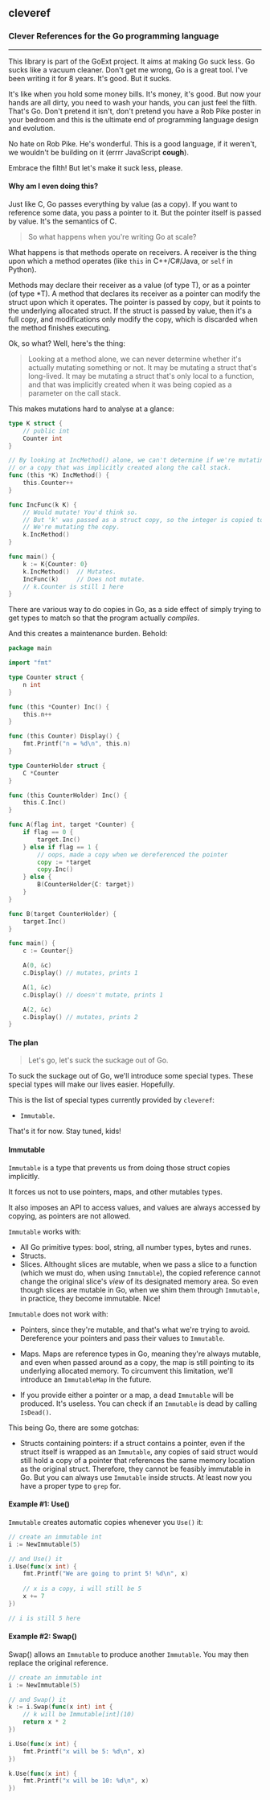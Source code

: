 ## cleveref

### Clever References for the Go programming language

----

This library is part of the GoExt project. It aims at making Go suck less. Go sucks like a vacuum cleaner.
Don't get me wrong, Go is a great tool. I've been writing it for 8 years. It's good. But it sucks.

It's like when you hold some money bills. It's money, it's good. But now your hands are all dirty, you need to wash your hands, you can just feel the filth.
That's Go. Don't pretend it isn't, don't pretend you have a Rob Pike poster in your bedroom and this is the ultimate end of programming language design and evolution.

No hate on Rob Pike. He's wonderful. This is a good language, if it weren't, we wouldn't be building on it (errrr JavaScript **cough**).

Embrace the filth! But let's make it suck less, please.

#### Why am I even doing this?

Just like C, Go passes everything by value (as a copy).
If you want to reference some data, you pass a pointer to it. But the pointer itself is passed by value.
It's the semantics of C.

> So what happens when you're writing Go at scale?

What happens is that methods operate on receivers. A receiver is the thing upon which a method operates (like `this` in C++/C#/Java, or `self` in Python).

Methods may declare their receiver as a value (of type T), or as a pointer (of type *T).
A method that declares its receiver as a pointer can modify the struct upon which it operates.
The pointer is passed by copy, but it points to the underlying allocated struct.
If the struct is passed by value, then it's a full copy, and modifications only modify the copy, which is discarded when the method finishes executing.

Ok, so what?
Well, here's the thing:

> Looking at a method alone, we can never determine whether it's actually mutating something or not. It may be mutating a struct that's long-lived. It may be mutating a struct that's only local to a function, and that was implicitly created when it was being copied as a parameter on the call stack.

This makes mutations hard to analyse at a glance:

```go
type K struct {
	// public int
	Counter int
}

// By looking at IncMethod() alone, we can't determine if we're mutating the original object,
// or a copy that was implicitly created along the call stack.
func (this *K) IncMethod() {
	this.Counter++
}

func IncFunc(k K) {
	// Would mutate! You'd think so.
	// But 'k' was passed as a struct copy, so the integer is copied too.
	// We're mutating the copy.
    k.IncMethod()
}

func main() {
	k := K{Counter: 0}
	k.IncMethod()  // Mutates.
	IncFunc(k)     // Does not mutate.
	// k.Counter is still 1 here
}
```

There are various way to do copies in Go, as a side effect of simply trying to get types to match so that the program actually _compiles_.

And this creates a maintenance burden. Behold:

```go
package main

import "fmt"

type Counter struct {
	n int
}

func (this *Counter) Inc() {
	this.n++
}

func (this Counter) Display() {
	fmt.Printf("n = %d\n", this.n)
}

type CounterHolder struct {
	C *Counter
}

func (this CounterHolder) Inc() {
	this.C.Inc()
}

func A(flag int, target *Counter) {
	if flag == 0 {
		target.Inc()
	} else if flag == 1 {
		// oops, made a copy when we dereferenced the pointer
		copy := *target
		copy.Inc()
	} else {
		B(CounterHolder{C: target})
	}
}

func B(target CounterHolder) {
	target.Inc()
}

func main() {
	c := Counter{}

	A(0, &c)
	c.Display() // mutates, prints 1

	A(1, &c)
	c.Display() // doesn't mutate, prints 1

	A(2, &c)
	c.Display() // mutates, prints 2
}
```

#### The plan

> Let's go, let's suck the suckage out of Go.

To suck the suckage out of Go, we'll introduce some special types.
These special types will make our lives easier. Hopefully.

This is the list of special types currently provided by `cleveref`:

- `Immutable`.

That's it for now. Stay tuned, kids!

#### Immutable

`Immutable` is a type that prevents us from doing those struct copies implicitly.

It forces us not to use pointers, maps, and other mutables types.

It also imposes an API to access values, and values are always accessed by copying, as pointers are not allowed.

`Immutable` works with:

- All Go primitive types: bool, string, all number types, bytes and runes.
- Structs.
- Slices. Althought slices are mutable, when we pass a slice to a function (which we must do, when using `Immutable`), the copied reference cannot change the original slice's _view_ of its designated memory area. So even though slices are mutable in Go, when we shim them through `Immutable`, in practice, they become immutable. Nice!

`Immutable` does not work with:

- Pointers, since they're mutable, and that's what we're trying to avoid. Dereference your pointers and pass their values to `Immutable`.

- Maps. Maps are reference types in Go, meaning they're always mutable, and even when passed around as a copy, the map is still pointing to its underlying allocated memory. To circumvent this limitation, we'll introduce an `ImmutableMap` in the future.

- If you provide either a pointer or a map, a dead `Immutable` will be produced. It's useless. You can check if an `Immutable` is dead by calling `IsDead()`.

This being Go, there are some gotchas:

- Structs containing pointers: if a struct contains a pointer, even if the struct itself is wrapped as an `Immutable`, any copies of said struct would still hold a copy of a pointer that references the same memory location as the original struct. Therefore, they cannot be feasibly immutable in Go. But you can always use `Immutable` inside structs. At least now you have a proper type to `grep` for.

#### Example #1: Use()

`Immutable` creates automatic copies whenever you `Use()` it:

```go
// create an immutable int
i := NewImmutable(5)

// and Use() it
i.Use(func(x int) {
	fmt.Printf("We are going to print 5! %d\n", x)
	
	// x is a copy, i will still be 5
	x += 7
}) 

// i is still 5 here
```

#### Example #2: Swap()

Swap() allows an `Immutable` to produce another `Immutable`. You may then replace the original reference.

```go
// create an immutable int
i := NewImmutable(5)

// and Swap() it
k := i.Swap(func(x int) int {
	// k will be Immutable[int](10)
	return x * 2
})

i.Use(func(x int) {
	fmt.Printf("x will be 5: %d\n", x)
})

k.Use(func(x int) {
	fmt.Printf("x will be 10: %d\n", x)
})
```
